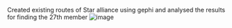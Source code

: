 Created existing routes of Star alliance using gephi and analysed the results for finding the 27th member
![image](https://github.com/abhijeet7897/starAlliance/assets/46936693/a71b7ef5-a141-4d45-9816-370b3bc6579f)
